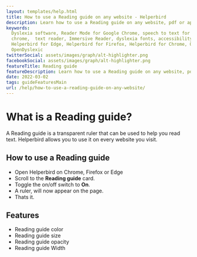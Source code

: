 ```yaml
---
layout: templates/help.html
title: How to use a Reading guide on any website - Helperbird
description: Learn how to use a Reading guide on any website, pdf or app.
keywords:
  Dyslexia software, Reader Mode for Google Chrome, speech to text for chrome, Text to speech for
  chrome,  text reader, Immersive Reader, dyslexia fonts, accessibility software, dyslexia software,
  Helperbird for Edge, Helperbird for Firefox, Helperbird for Chrome, Opendyslexic for Chrome,
  OpenDyslexic
twitterSocial: assets/images/graph/alt-highlighter.png
facebookSocial: assets/images/graph/alt-highlighter.png
featureTitle: Reading guide
featureDescription: Learn how to use a Reading guide on any website, pdf or app.
date: 2022-03-02
tags: guideFeaturesMain
url: /help/how-to-use-a-reading-guide-on-any-website/
---
```


# What is a Reading guide?

A Reading guide is a transparent ruler that can be used to help you read text. Helperbird allows you
to use it on every website you visit.

## How to use a Reading guide

- Open Helperbird on Chrome, Firefox or Edge
- Scroll to the **Reading guide** card.
- Toggle the on/off switch to **On**.
- A ruler, will now appear on the page.
- Thats it.

## Features

- Reading guide color
- Reading guide size
- Reading guide opacity
- Reading guide Width

